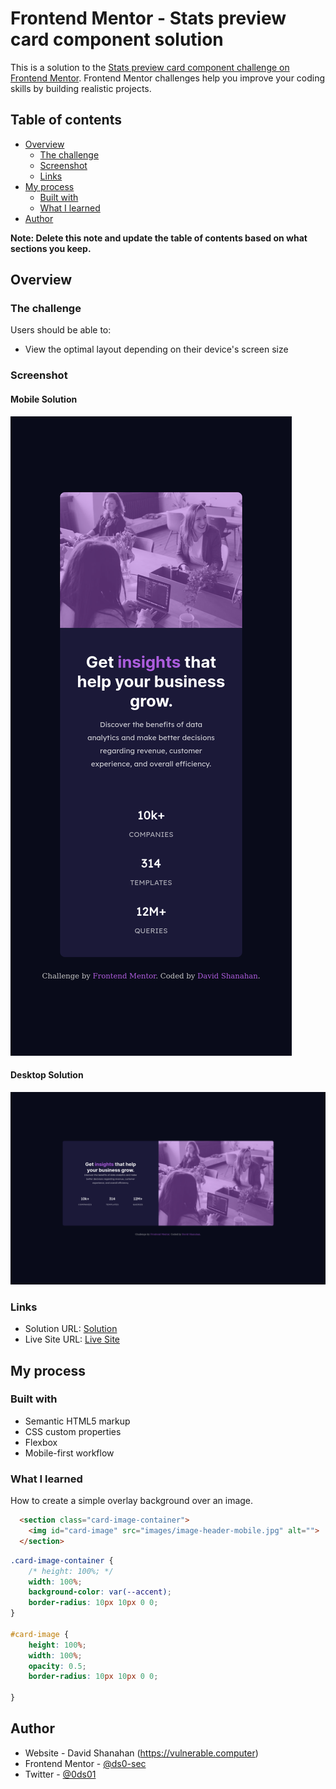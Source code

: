 # Frontend Mentor - Stats preview card component solution

This is a solution to the [Stats preview card component challenge on Frontend Mentor](https://www.frontendmentor.io/challenges/stats-preview-card-component-8JqbgoU62). Frontend Mentor challenges help you improve your coding skills by building realistic projects. 

## Table of contents

- [Overview](#overview)
  - [The challenge](#the-challenge)
  - [Screenshot](#screenshot)
  - [Links](#links)
- [My process](#my-process)
  - [Built with](#built-with)
  - [What I learned](#what-i-learned)
- [Author](#author)

**Note: Delete this note and update the table of contents based on what sections you keep.**

## Overview

### The challenge

Users should be able to:

- View the optimal layout depending on their device's screen size

### Screenshot

#### Mobile Solution
![](./Mobile-Solution.png)


#### Desktop Solution
![](./Desktop-Solution.png)


### Links

- Solution URL: [Solution](https://www.frontendmentor.io/solutions/frontend-mentor-stats-preview-card-component-solution-ey6p47DGf)
- Live Site URL: [Live Site](https://frontend-mentor-stats-preview-card-component-gamma.vercel.app/)

## My process

### Built with

- Semantic HTML5 markup
- CSS custom properties
- Flexbox
- Mobile-first workflow

### What I learned

How to create a simple overlay background over an image.

```html
  <section class="card-image-container">
    <img id="card-image" src="images/image-header-mobile.jpg" alt="">
  </section>
```
```css
.card-image-container {
    /* height: 100%; */
    width: 100%;
    background-color: var(--accent);
    border-radius: 10px 10px 0 0;
}

#card-image {
    height: 100%;
    width: 100%;
    opacity: 0.5;
    border-radius: 10px 10px 0 0;

}
```

## Author

- Website - David Shanahan (https://vulnerable.computer)
- Frontend Mentor - [@ds0-sec](https://www.frontendmentor.io/profile/ds0-sec)
- Twitter - [@0ds01](https://twitter.com/0ds01)
